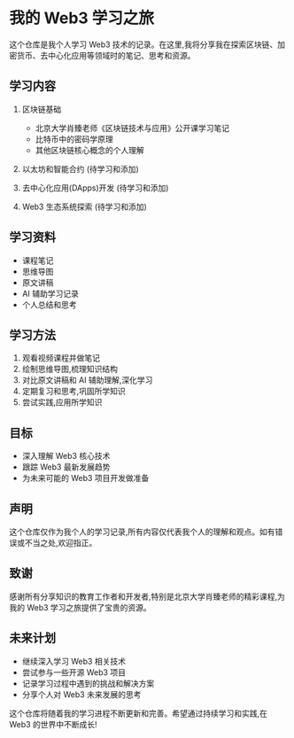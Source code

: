 # 我的 Web3 学习之旅

这个仓库是我个人学习 Web3 技术的记录。在这里,我将分享我在探索区块链、加密货币、去中心化应用等领域时的笔记、思考和资源。

## 学习内容

1. 区块链基础

   - 北京大学肖臻老师《区块链技术与应用》公开课学习笔记
   - 比特币中的密码学原理
   - 其他区块链核心概念的个人理解

2. 以太坊和智能合约
   (待学习和添加)

3. 去中心化应用(DApps)开发
   (待学习和添加)

4. Web3 生态系统探索
   (待学习和添加)

## 学习资料

- 课程笔记
- 思维导图
- 原文讲稿
- AI 辅助学习记录
- 个人总结和思考

## 学习方法

1. 观看视频课程并做笔记
2. 绘制思维导图,梳理知识结构
3. 对比原文讲稿和 AI 辅助理解,深化学习
4. 定期复习和思考,巩固所学知识
5. 尝试实践,应用所学知识

## 目标

- 深入理解 Web3 核心技术
- 跟踪 Web3 最新发展趋势
- 为未来可能的 Web3 项目开发做准备

## 声明

这个仓库仅作为我个人的学习记录,所有内容仅代表我个人的理解和观点。如有错误或不当之处,欢迎指正。

## 致谢

感谢所有分享知识的教育工作者和开发者,特别是北京大学肖臻老师的精彩课程,为我的 Web3 学习之旅提供了宝贵的资源。

## 未来计划

- 继续深入学习 Web3 相关技术
- 尝试参与一些开源 Web3 项目
- 记录学习过程中遇到的挑战和解决方案
- 分享个人对 Web3 未来发展的思考

这个仓库将随着我的学习进程不断更新和完善。希望通过持续学习和实践,在 Web3 的世界中不断成长!
